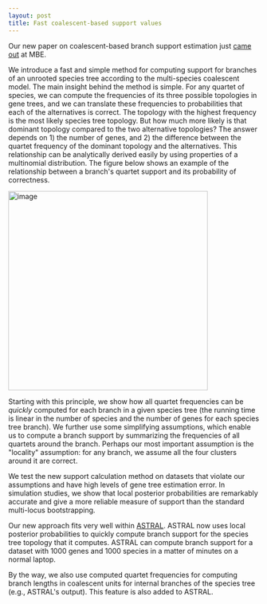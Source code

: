 ```yaml
---
layout: post
title: Fast coalescent-based support values
---
```


Our new paper on coalescent-based branch support estimation just [came out](http://mbe.oxfordjournals.org/cgi/content/abstract/msw079?ijkey=OTHYAZPfjJsY2Ce&keytype=ref) at MBE. 

We introduce a fast and simple method for computing support for branches of an unrooted species tree according to the multi-species coalescent model. The main insight behind the method is simple. For any quartet of species, we can compute the frequencies of its three possible topologies in gene trees, and we can translate these frequencies to probabilities that each of the alternatives is correct. The topology with the highest frequency is the most likely species tree topology. But how much more likely is that dominant topology compared to the two alternative topologies? The answer depends on 1) the number of genes, and 2) the difference between the quartet frequency of the dominant topology and the alternatives. This relationship can be analytically derived easily by using properties of a multinomial distribution. The figure below shows an example of the relationship between a branch's quartet support and its probability of correctness. 


<img src="{{ site.url }}/assets/qs-vs-pp-2.png" width="400" alt="image" />

Starting with this principle, we show how all quartet frequencies can be *quickly* computed for each branch in a given species tree (the running time is linear in the number of species and the number of genes for each species tree branch). We further use some simplifying assumptions, which enable us to compute a branch support by summarizing the frequencies of all quartets around the branch. Perhaps our most important assumption is the "locality" assumption: for any branch, we assume all the four clusters around it are correct. 

We test the new support calculation method on datasets that violate our assumptions and have high levels of gene tree estimation error. In simulation studies, we show that local posterior probabilities are remarkably accurate and give a more reliable measure of support than the standard multi-locus bootstrapping. 

Our new approach fits very well within [ASTRAL](https://github.com/smirarab/ASTRAL). ASTRAL now uses local posterior probabilities to quickly compute branch support for the species tree topology that it computes. ASTRAL can compute branch support for a dataset with 1000 genes and 1000 species in a matter of minutes on a normal laptop.

By the way, we also use computed quartet frequencies for computing branch lengths in coalescent units for internal branches of the species tree (e.g., ASTRAL's output). This feature is also added to ASTRAL. 
